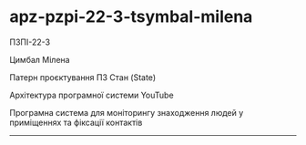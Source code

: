 # apz-pzpi-22-3-tsymbal-milena
ПЗПІ-22-3

Цимбал Мілена

Патерн проєктування ПЗ Стан (State)

Архітектура програмної системи YouTube

Програмна система для моніторингу знаходження людей у приміщеннях та фіксації контактів 

--- 
